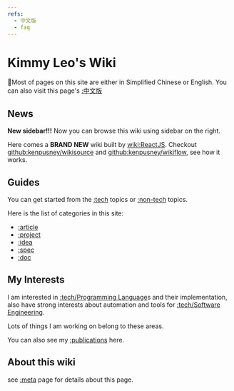 ```yaml
---
refs:
  - 中文版
  - faq
---
```

Kimmy Leo's Wiki
=======

Most of pages on this site are either in Simplified Chinese or English. You can also visit this page's [:中文版]()

## News

**New sidebar!!!** Now you can browse this wiki using sidebar on the right.

Here comes a **BRAND NEW** wiki built by [wiki:ReactJS]().
Checkout [github:kenpusney/wikisource]() and [github:kenpusney/wikiflow](), see how it works.

## Guides

You can get started from the [:tech]() topics or [:non-tech]() topics.

Here is the list of categories in this site:

 - [:article]()
 - [:project]()
 - [:idea]()
 - [:spec]()
 - [:doc]()

## My Interests

I am interested in [:tech/Programming Language]()s and their implementation, also
have strong interests about automation and tools for [:tech/Software Engineering]().

Lots of things I am working on belong to these areas.

You can also see my [:publications]() here.

## About this wiki

see [:meta]() page for details about this page.
